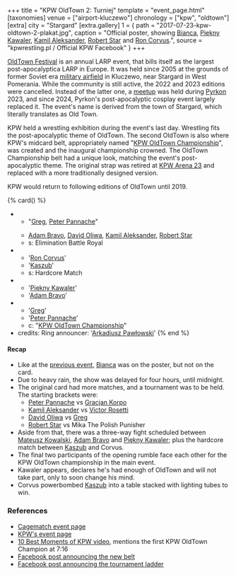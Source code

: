 +++
title = "KPW OldTown 2: Turniej"
template = "event_page.html"
[taxonomies]
venue = ["airport-kluczewo"]
chronology = ["kpw", "oldtown"]
[extra]
city = "Stargard"
[extra.gallery]
1 = { path = "2017-07-23-kpw-oldtown-2-plakat.jpg", caption = "Official poster, showing [Bianca](@/w/bianca.md), [Piękny Kawaler](@/w/piekny-kawaler.md), [Kamil Aleksander](@/w/kamil-aleksander.md), [Robert Star](@/w/robert-star.md) and [Ron Corvus](@/w/ron-corvus.md).", source = "kpwrestling.pl / Official KPW Facebook" }
+++

[OldTown Festival][oldtown] is an annual LARP event, that bills itself as the largest post-apocalyptica LARP in Europe. It was held since 2005 at the grounds of former Soviet era [military airfield][airfield-wiki] in Kluczewo, near Stargard in West Pomerania. While the community is still active, the 2022 and 2023 editions were cancelled. Instead of the latter one, a [meetup][oldtown-meetup] was held during [Pyrkon][pyrkon] 2023, and since 2024, Pyrkon's post-apocalyptic cosplay event largely replaced it.
The event's name is derived from the town of Stargard, which literally translates as Old Town.

KPW held a wrestling exhibition during the event's last day. Wrestling fits the post-apocalyptic theme of OldTown. The second OldTown is also where KPW's midcard belt, appropriately named "[KPW OldTown Championship](@/c/kpw-old-town-championship.md)", was created and the inaugural championship crowned. The OldTown Championship belt had a unique look, matching the event's post-apocalyptic theme. The original strap was retired at [KPW Arena 23](@/e/kpw/2023-11-24-kpw-arena-23.md) and replaced with a more traditionally designed version.

KPW would return to following editions of OldTown until 2019.

{% card() %}
- - "[Greg](@/w/greg.md), [Peter Pannache](@/w/peter-pannache.md)"
  - >
    [Adam Bravo](@/w/adam-bravo.md),
    [David Oliwa](@/w/david-oliwa.md),
    [Kamil Aleksander](@/w/kamil-aleksander.md),
    [Robert Star](@/w/robert-star.md)
  - s: Elimination Battle Royal
- - '[Ron Corvus](@/w/ron-corvus.md)'
  - '[Kaszub](@/w/kaszub.md)'
  - s: Hardcore Match
- - '[Piękny Kawaler](@/w/piekny-kawaler.md)'
  - '[Adam Bravo](@/w/adam-bravo.md)'
- - '[Greg](@/w/greg.md)'
  - '[Peter Pannache](@/w/peter-pannache.md)'
  - c: "[KPW OldTown Championship](@/c/kpw-old-town-championship.md)"
- credits:
    Ring announcer: '[Arkadiusz Pawłowski](@/w/pan-pawlowski.md)'
{% end %}

#### Recap

- Like at the [previous event](@/e/kpw/2017-06-10-kpw-arena-7.md), [Bianca](@/w/bianca.md) was on the poster, but not on the card.
- Due to heavy rain, the show was delayed for four hours, until midnight.
- The original card had more matches, and a tournament was to be held. The starting brackets were:
  - [Peter Pannache](@/w/peter-pannache.md) vs [Gracjan Korpo](@/w/gracjan-korpo.md)
  - [Kamil Aleksander](@/w/kamil-aleksander.md) vs [Victor Rosetti](@/w/rosetti.md)
  - [David Oliwa](@/w/david-oliwa.md) vs [Greg](@/w/greg.md)
  - [Robert Star](@/w/robert-star.md) vs Mika The Polish Punisher
- Aside from that, there was a three-way fight scheduled between [Mateusz Kowalski](@/w/mateusz-kakareko.md), [Adam Bravo](@/w/adam-bravo.md) and [Piękny Kawaler](@/w/piekny-kawaler.md); plus the hardcore match between [Kaszub](@/w/kaszub.md) and Corvus.
- The final two participants of the opening rumble face each other for the KPW OldTown championship in the main event.
- Kawaler appears, declares he's had enough of OldTown and will not take part, only to soon change his mind.
- Corvus powerbombed [Kaszub](@/w/kaszub.md) into a table stacked with lighting tubes to win.

### References

* [Cagematch event page](https://www.cagematch.net/?id=1&nr=182537)
* [KPW's event page](https://kpwrestling.pl/events/kpw-oldtown-2/)
* [10 Best Moments of KPW video](https://www.youtube.com/watch?v=NeyUetRatMU), mentions the first KPW OldTown Champion at 7:16
* [Facebook post announcing the new belt](https://www.facebook.com/photo/?fbid=1845191942464656)
* [Facebook post announcing the tournament ladder](https://www.facebook.com/kpwrestling/photos/a.1506540256329828/1854149808235536/)

[oldtown]: https://oldtownfestival.net/
[airfield-wiki]: https://en.wikipedia.org/wiki/Kluczewo_Airfield
[cancel-2022-facebook]: https://www.facebook.com/OldTownPL/posts/7628871287138919
[oldtown-meetup]: https://www.facebook.com/events/563804182505079/
[pyrkon]: https://pyrkon.pl/
